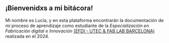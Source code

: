 ## ¡Bienvenidxs a mi bitácora!

Mi nombre es Lucía, y en esta plataforma encontrarán la documentación de mi proceso de aprendizaje como estudiante de la _Especialización en Fabricación digital e Innovación_ [(EFDI - UTEC & FAB LAB BARCELONA)](https://utec.edu.uy/uploads/plan/aae9141ec11a54d8a37697a357b1e167f51bf041.pdf) realizada en el 2024. 

